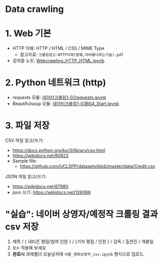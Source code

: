 # Data crawling

<!--1. 크롤링 시작
    - [데이터크롤링1-01HTTP사용, HTTPS상황](notebooks/데이터크롤링1-01HTTP사용_HTTPS상황.ipynb)
    - [데이터크롤링1-03BS4_Start.ipynb](notebooks/데이터크롤링1-03BS4_Start.ipynb)
    - [실습-유튜브-랭킹](notebooks/실습-유튜브-A.ipynb) -->


# 1. Web 기본
   - HTTP 이해:  HTTP / HTML / CSS / MIME Type
      - 참고자료: `크롤링참고-HTTP이해(발췌,자바를다루는기술).pdf`
   - 강의중 노트: [Webcrawling_HTTP_HTML.ipynb](notebooks/Webcrawling_HTTP_HTML.ipynb)

# 2. Python 네트워크 (http)
   - requests 모듈: [데이터크롤링1-02requests.ipynb](notebooks/데이터크롤링1-02requests.ipynb)
   - Beautifulsoup 모듈: [데이터크롤링1-03BS4_Start.ipynb](notebooks/데이터크롤링1-03BS4_Start.ipynb)

# 3. 파일 저장

CSV 파일 읽고/쓰기:
   - https://docs.python.org/ko/3/library/csv.html
   - https://wikidocs.net/80822
   - Sample file:
       - https://github.com/UCLSPP/datasets/blob/master/data/Credit.csv

JSON 파일 읽고/쓰기:
   - https://wikidocs.net/67980 
   - json 쓰기: https://wikidocs.net/126088

# "실습": 네이버 상영자/예정작 크롤링 결과 csv 저장

1. 제목 / { 네티즌 평점/참여 인원 } / {기자 평점 / 인원 } / 감독 / 출연진 / 개봉일
1. `함수` 적용해 보세요
1. **완료시** 과제폴더 오늘날자에 `이름_영화상영작_csv.ipynb` 형식으로 업로드.

<!--
수업중 실습: 네이버 영화랭킹 날짜별 출력 [실습_크롤링_영화랭킹_1122.md](notebooks/실습_크롤링_영화랭킹_1122.md)
**결과 샘플**: [김예원_상영작_csv_test.ipynb](notebooks/김예원_상영작_csv_test.ipynb)

-->
